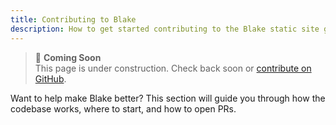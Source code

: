```yaml
---
title: Contributing to Blake
description: How to get started contributing to the Blake static site generator.
---
```


> 🚧 **Coming Soon**  
> This page is under construction. Check back soon or [contribute on GitHub](https://github.com/YOUR-REPO).

Want to help make Blake better? This section will guide you through how the codebase works, where to start, and how to open PRs.
